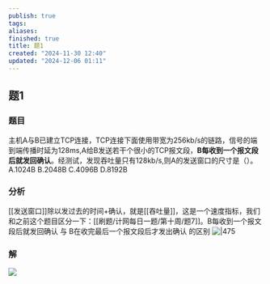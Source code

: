 ```yaml
---
publish: true
tags: 
aliases: 
finished: true
title: 题1
created: "2024-11-30 12:40"
updated: "2024-12-06 01:11"
---
```

## 题1
### 题目
主机A与B已建立TCP连接，TCP连接下面使用带宽为256kb/s的链路，信号的端到端传播时延为128ms,A给B发送若干个很小的TCP报文段，**B每收到一个报文段后就发回确认**。经测试，发现吞吐量只有128kb/s,则A的发送窗口的尺寸是（）。
A.1024B
B.2048B
C.4096B
D.8192B
### 分析
[[发送窗口]]除以发过去的时间+确认，就是[[吞吐量]]，这是一个速度指标，我们和之前这个题目区分一下：[[刷题/计网每日一题/第十周/题7]]。B每收到一个报文段后就发回确认 与 B在收完最后一个报文段后才发出确认 的区别
![|475](https://img.hwenyi.tech/202411302123052.webp)
### 解
![](https://img.hwenyi.tech/202411302131319.webp)
